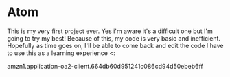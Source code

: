 # Atom

This is my very first project ever. 
Yes i'm aware it's a difficult one but I'm going to try my best! Because of this, my code is very basic and inefficient.
Hopefully as time goes on, I'll be able to come back and edit the code I have to use this as a learning experience <:

amzn1.application-oa2-client.664db60d951241c086cd94d50ebeb6ff
